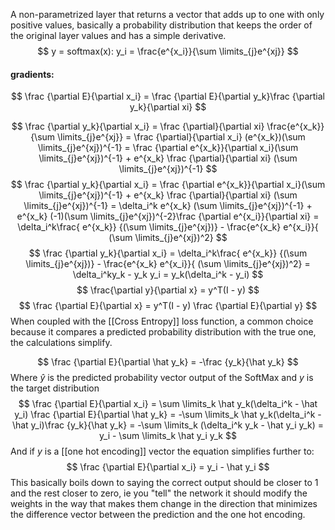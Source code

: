 A non-parametrized layer that returns a vector that adds up to one with only positive values, basically a probability distribution that keeps the order of the original layer values and has a simple derivative.
$$
y = softmax(x): y_i = \frac{e^{x_i}}{\sum \limits_{j}e^{xj}} 
$$
#### gradients:
$$
\frac {\partial E}{\partial x_i} = \frac {\partial E}{\partial y_k}\frac {\partial y_k}{\partial xi}  
$$

$$
\frac {\partial y_k}{\partial x_i} = \frac {\partial}{\partial xi} \frac{e^{x_k}}{\sum \limits_{j}e^{xj}} = \frac {\partial}{\partial x_i} (e^{x_k})(\sum \limits_{j}e^{xj})^{-1} = \frac {\partial e^{x_k}}{\partial x_i}(\sum \limits_{j}e^{xj})^{-1} + e^{x_k} \frac {\partial}{\partial xi} (\sum \limits_{j}e^{xj})^{-1}
$$
$$
\frac {\partial y_k}{\partial x_i} = \frac {\partial e^{x_k}}{\partial x_i}(\sum \limits_{j}e^{xj})^{-1} + e^{x_k} \frac {\partial}{\partial xi} (\sum \limits_{j}e^{xj})^{-1} = \delta_i^k e^{x_k} (\sum \limits_{j}e^{xj})^{-1} + e^{x_k} (-1)(\sum \limits_{j}e^{xj})^{-2}\frac {\partial e^{x_i}}{\partial xi} = \delta_i^k\frac{ e^{x_k}} {(\sum \limits_{j}e^{xj})} - \frac{e^{x_k} e^{x_i}}{ (\sum \limits_{j}e^{xj})^2} 
$$
$$
\frac {\partial y_k}{\partial x_i} = \delta_i^k\frac{ e^{x_k}} {(\sum \limits_{j}e^{xj})} - \frac{e^{x_k} e^{x_i}}{ (\sum \limits_{j}e^{xj})^2} = \delta_i^ky_k - y_k y_i = y_k(\delta_i^k - y_i)
$$
$$
\frac{\partial y}{\partial x} = y^T(I - y)
$$
$$
\frac {\partial E}{\partial x} = y^T(I - y) \frac {\partial E}{\partial y}
$$
When coupled with the [[Cross Entropy]] loss function, a common choice because it compares a predicted probability distribution with the true one, the calculations simplify.

$$
\frac {\partial E}{\partial \hat y_k} = -\frac {y_k}{\hat y_k}
$$
Where $\hat y$ is the predicted probability vector output of the SoftMax and $y$ is the target distribution
$$
\frac {\partial E}{\partial x_i} = \sum \limits_k \hat y_k(\delta_i^k - \hat y_i) \frac {\partial E}{\partial \hat y_k} = -\sum \limits_k \hat y_k(\delta_i^k - \hat y_i)\frac {y_k}{\hat y_k} = -\sum \limits_k (\delta_i^k y_k - \hat y_i y_k) = y_i - \sum \limits_k \hat y_i y_k
$$
And if $y$ is a [[one hot encoding]] vector the equation simplifies further to:
$$
\frac {\partial E}{\partial x_i} =  y_i - \hat y_i
$$
This basically boils down to saying the correct output should be closer to 1 and the rest closer to zero, ie you "tell" the network it should modify the weights in the way that makes them change in the direction that minimizes the difference vector between the prediction and the one hot encoding. 